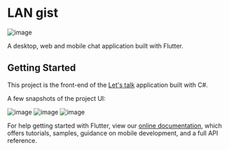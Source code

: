 # LAN gist
![image](https://user-images.githubusercontent.com/49522113/121532013-de152e80-c9f6-11eb-9113-e63421f03c87.png)

A desktop, web and mobile chat application built with Flutter.

## Getting Started

This project is the front-end of the [Let's talk](https://github.com/UcGeorge/Let-s-talk) application built with C#.

A few snapshots of the project UI:

![image](https://user-images.githubusercontent.com/49522113/121532608-6a275600-c9f7-11eb-90d4-9e0d3e302e1f.png)
![image](https://user-images.githubusercontent.com/49522113/121532781-93e07d00-c9f7-11eb-95f2-9a6166b7f48a.png)
![image](https://user-images.githubusercontent.com/49522113/121534024-bf179c00-c9f8-11eb-8b76-2b411feab24c.png)


For help getting started with Flutter, view our
[online documentation](https://flutter.dev/docs), which offers tutorials,
samples, guidance on mobile development, and a full API reference.
